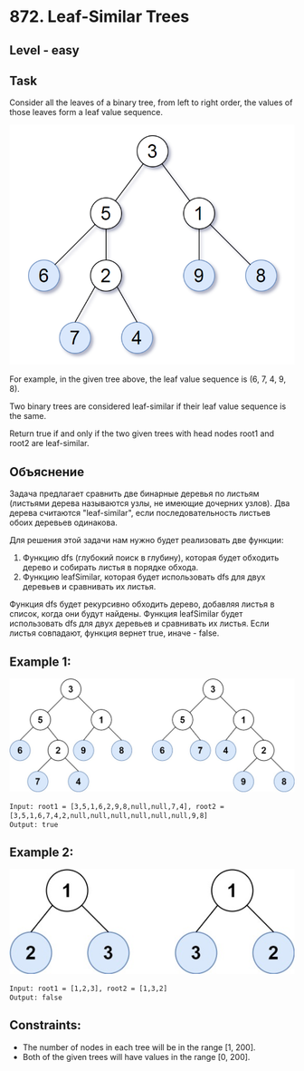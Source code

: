 # 872. Leaf-Similar Trees


## Level - easy


## Task
Consider all the leaves of a binary tree, from left to right order, the values of those leaves form a leaf value sequence.

![img.png](img.png)

For example, in the given tree above, the leaf value sequence is (6, 7, 4, 9, 8).

Two binary trees are considered leaf-similar if their leaf value sequence is the same.

Return true if and only if the two given trees with head nodes root1 and root2 are leaf-similar.


## Объяснение
Задача предлагает сравнить две бинарные деревья по листьям (листьями дерева называются узлы, не имеющие дочерних узлов). 
Два дерева считаются "leaf-similar", если последовательность листьев обоих деревьев одинакова.

Для решения этой задачи нам нужно будет реализовать две функции:
1. Функцию dfs (глубокий поиск в глубину), которая будет обходить дерево и собирать листья в порядке обхода.
2. Функцию leafSimilar, которая будет использовать dfs для двух деревьев и сравнивать их листья.

Функция dfs будет рекурсивно обходить дерево, добавляя листья в список, когда они будут найдены. 
Функция leafSimilar будет использовать dfs для двух деревьев и сравнивать их листья. 
Если листья совпадают, функция вернет true, иначе - false.


## Example 1:
![img_1.png](img_1.png)
````
Input: root1 = [3,5,1,6,2,9,8,null,null,7,4], root2 = [3,5,1,6,7,4,2,null,null,null,null,null,null,9,8]
Output: true
````


## Example 2:
![img_2.png](img_2.png)
````
Input: root1 = [1,2,3], root2 = [1,3,2]
Output: false
````


## Constraints:
- The number of nodes in each tree will be in the range [1, 200].
- Both of the given trees will have values in the range [0, 200].
